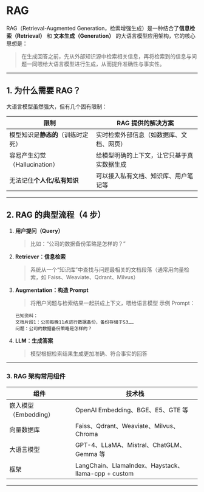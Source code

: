 # RAG

RAG（Retrieval-Augmented Generation，检索增强生成）是一种结合了**信息检索（Retrieval）** 和 **文本生成（Generation）** 的大语言模型应用架构，它的核心思想是：

> 在生成回答之前，先从外部知识源中检索相关信息，再将检索到的信息与问题一同喂给大语言模型进行生成，从而提升准确性与事实性。

---

## 1. 为什么需要 RAG？

大语言模型虽然强大，但有几个固有限制：

| 限制                    | RAG 提供的解决方案           |
| --------------------- | --------------------- |
| 模型知识是**静态的**（训练时定死）   | 实时检索外部信息（如数据库、文档、网页）  |
| 容易产生幻觉（Hallucination） | 给模型明确的上下文，让它只基于真实数据生成 |
| 无法记住**个人化/私有知识**      | 可以接入私有文档、知识库、用户笔记等    |

---

## 2. RAG 的典型流程（4 步）

1. **用户提问（Query）**

   > 比如：“公司的数据备份策略是怎样的？”

2. **Retriever：信息检索**

   > 系统从一个“知识库”中查找与问题最相关的文档段落（通常用向量检索，如 Faiss、Weaviate、Qdrant、Milvus）

3. **Augmentation：构造 Prompt**

   > 将用户问题与检索结果一起拼成上下文，喂给语言模型
   > 示例 Prompt：

   ```
   已知资料：
   文档片段1：公司每晚11点进行数据备份，备份存储于S3……
   问题：公司的数据备份策略是怎样的？
   ```

4. **LLM：生成答案**

   > 模型根据检索结果生成更加准确、符合事实的回答

---

### 3. RAG 架构常用组件

| 组件              | 技术栈                                              |
| --------------- | ------------------------------------------------ |
| 嵌入模型（Embedding） | OpenAI Embedding、BGE、E5、GTE 等                    |
| 向量数据库           | Faiss、Qdrant、Weaviate、Milvus、Chroma              |
| 大语言模型           | GPT-4、LLaMA、Mistral、ChatGLM、Gemma 等              |
| 框架              | LangChain、LlamaIndex、Haystack、llama-cpp + custom |

---
